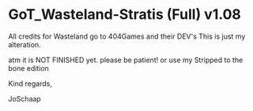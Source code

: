 GoT_Wasteland-Stratis (Full) v1.08
==================================

All credits for Wasteland go to 404Games and their DEV's
This is just my alteration.

atm it is NOT FINISHED yet. please be patient! or use my Stripped to the bone edition

Kind regards,

JoSchaap
